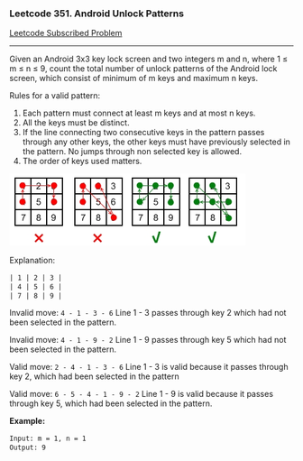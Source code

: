 ### Leetcode 351. Android Unlock Patterns
[Leetcode Subscribed Problem](https://leetcode.com/problems/android-unlock-patterns/)

---

Given an Android 3x3 key lock screen and two integers m and n, where 1 ≤ m ≤ n ≤ 9, count the total number of unlock patterns of the Android lock screen, which consist of minimum of m keys and maximum n keys.

Rules for a valid pattern:
1. Each pattern must connect at least m keys and at most n keys.
1. All the keys must be distinct.
1. If the line connecting two consecutive keys in the pattern passes through any other keys, the other keys must have previously selected in the pattern. No jumps through non selected key is allowed.
1. The order of keys used matters.

 

![](../resources/AndroidUnlockPatterns_001.png?raw=true") 

Explanation:
```
| 1 | 2 | 3 |
| 4 | 5 | 6 |
| 7 | 8 | 9 |
```

Invalid move: `4 - 1 - 3 - 6`
Line 1 - 3 passes through key 2 which had not been selected in the pattern.

Invalid move: `4 - 1 - 9 - 2`
Line 1 - 9 passes through key 5 which had not been selected in the pattern.

Valid move: `2 - 4 - 1 - 3 - 6`
Line 1 - 3 is valid because it passes through key 2, which had been selected in the pattern

Valid move: `6 - 5 - 4 - 1 - 9 - 2`
Line 1 - 9 is valid because it passes through key 5, which had been selected in the pattern.

 

**Example:**
```
Input: m = 1, n = 1
Output: 9
```
